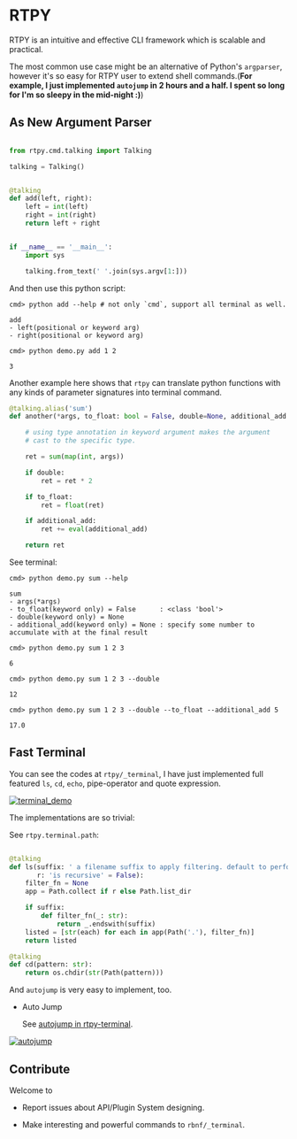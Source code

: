 
RTPY
====================

RTPY is an intuitive and effective CLI framework which is scalable and practical.

The most common use case might be an alternative of Python's `argparser`,
however it's so easy for RTPY user to extend shell commands.(**For example, I just implemented
`autojump` in 2 hours and a half. I spent so long for I'm so sleepy in the mid-night :)**)

As New Argument Parser
----------------------------------


```python

from rtpy.cmd.talking import Talking

talking = Talking()


@talking
def add(left, right):
    left = int(left)
    right = int(right)
    return left + right


if __name__ == '__main__':
    import sys

    talking.from_text(' '.join(sys.argv[1:]))
```
And then use this python script:

```shell
cmd> python add --help # not only `cmd`, support all terminal as well.

add
- left(positional or keyword arg)
- right(positional or keyword arg)

cmd> python demo.py add 1 2

3
```

Another example here shows that `rtpy` can translate python functions with
any kinds of parameter signatures into terminal command.

```python
@talking.alias('sum')
def another(*args, to_float: bool = False, double=None, additional_add: int = None):

    # using type annotation in keyword argument makes the argument
    # cast to the specific type.

    ret = sum(map(int, args))

    if double:
        ret = ret * 2

    if to_float:
        ret = float(ret)

    if additional_add:
        ret += eval(additional_add)

    return ret
```

See terminal:

```shell
cmd> python demo.py sum --help

sum
- args(*args)
- to_float(keyword only) = False      : <class 'bool'>
- double(keyword only) = None
- additional_add(keyword only) = None : specify some number to accumulate with at the final result

cmd> python demo.py sum 1 2 3

6

cmd> python demo.py sum 1 2 3 --double

12

cmd> python demo.py sum 1 2 3 --double --to_float --additional_add 5

17.0
```


Fast Terminal
------------------------

You can see the codes at `rtpy/_terminal`, I have just implemented full featured `ls`, `cd`, `echo`, pipe-operator and quote expression.


[![terminal_demo](https://github.com/thautwarm/rtpy/blob/master/terminal_demo.jpg)](https://github.com/thautwarm/rtpy/blob/master/terminal_demo.jpg)

The implementations are so trivial:

See `rtpy.terminal.path`:

```python

@talking
def ls(suffix: ' a filename suffix to apply filtering. default to perform no filtering.' = None, *,
       r: 'is recursive' = False):
    filter_fn = None
    app = Path.collect if r else Path.list_dir

    if suffix:
        def filter_fn(_: str):
            return _.endswith(suffix)
    listed = [str(each) for each in app(Path('.'), filter_fn)]
    return listed

@talking
def cd(pattern: str):
    return os.chdir(str(Path(pattern)))

```

And `autojump` is very easy to implement, too.


- Auto Jump

    See [autojump in rtpy-terminal](https://github.com/thautwarm/rtpy/blob/master/rtpy/rtpy-terminal/path.py).

[![autojump](https://github.com/thautwarm/rtpy/blob/master/auto_jump.jpg)](https://github.com/thautwarm/rtpy/blob/master/auto_jump.jpg)


Contribute
-------------------

Welcome to

- Report issues about API/Plugin System designing.

- Make interesting and powerful commands to `rbnf/_terminal`.






